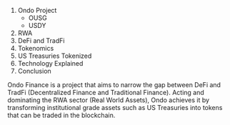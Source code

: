 1. Ondo Project
	- OUSG
	- USDY
1. RWA
2. DeFi and TradFi
3. Tokenomics
4. US Treasuries Tokenized
5. Technology Explained
6. Conclusion

Ondo Finance is a project that aims to narrow the gap between DeFi and TradFi (Decentralized Finance and Traditional Finance). Acting and dominating the RWA sector (Real World Assets), Ondo achieves it by transforming institutional grade assets such as US Treasuries into tokens that can be traded in the blockchain. 